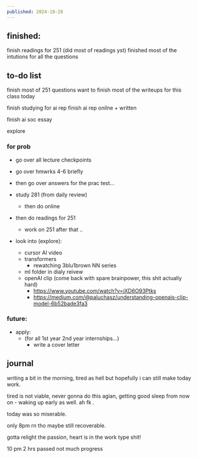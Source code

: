```yaml
---
published: 2024-10-28
---
```

## finished:

finish readings for 251 (did most of readings yst)
finished most of the intutions for all the questions
## to-do list

finish most of 251 questions
want to finish most of the writeups for this class today

finish studying for ai rep 
finish ai rep onilne + written 

finish ai soc essay 

explore 
### for prob
- go over all lecture checkpoints
- go over hmwrks 4-6 briefly
- then go over answers for the prac test...

- study 281 (from daily review)
	- then do online

-  then do readings for 251
	- work on 251 after that ..

- look into (explore):
	- cursor AI video
	- transformers
		- rewatching 3blu1brown NN series
	- ml folder in dialy reivew
	- openAI clip (come back with spare brainpower, this shit actually hard)
		- https://www.youtube.com/watch?v=jXD6O93Ptks
		- https://medium.com/@paluchasz/understanding-openais-clip-model-6b52bade3fa3
### future:

- apply:
	- (for all 1st year 2nd year internships...)
		- write a cover letter
## journal

writing a bit in the morning, tired as hell but hopefully i can still make today work.

tired is not viable, never gonna do this agian, getting good sleep from now on - waking up early as well. ah fk .

today was so miserable.

only 8pm rn tho maybe still recoverable. 

gotta relight the passion, heart is in the work type shit!

10 pm 2 hrs passed not much progress